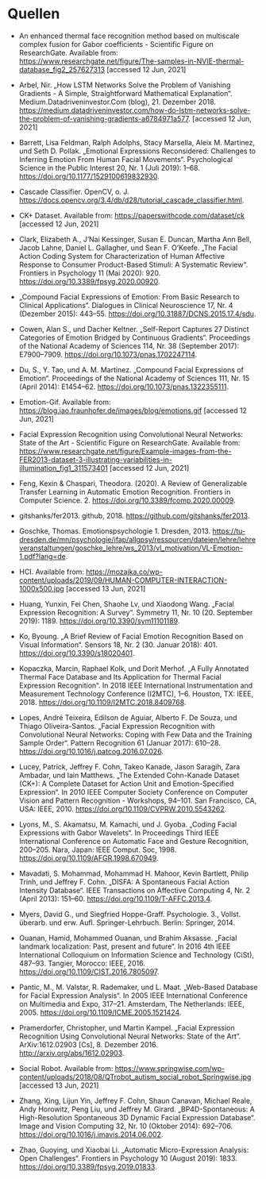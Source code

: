 # Quellen


* An enhanced thermal face recognition method based on multiscale complex fusion for Gabor coefficients - Scientific Figure on ResearchGate. Available from: https://www.researchgate.net/figure/The-samples-in-NVIE-thermal-database_fig2_257627313 [accessed 12 Jun, 2021]

* Arbel, Nir. „How LSTM Networks Solve the Problem of Vanishing Gradients - A Simple, Straightforward Mathematical Explanation“. Medium.Datadriveninvestor.Com (blog), 21. Dezember 2018. https://medium.datadriveninvestor.com/how-do-lstm-networks-solve-the-problem-of-vanishing-gradients-a6784971a577. [accessed 12 Jun, 2021]

* Barrett, Lisa Feldman, Ralph Adolphs, Stacy Marsella, Aleix M. Martinez, und Seth D. Pollak. „Emotional Expressions Reconsidered: Challenges to Inferring Emotion From Human Facial Movements“. Psychological Science in the Public Interest 20, Nr. 1 (Juli 2019): 1–68. https://doi.org/10.1177/1529100619832930.

* Cascade Classifier. OpenCV, o. J. https://docs.opencv.org/3.4/db/d28/tutorial_cascade_classifier.html.

* CK+ Dataset. Available from: https://paperswithcode.com/dataset/ck [accessed 12 Jun, 2021]

* Clark, Elizabeth A., J’Nai Kessinger, Susan E. Duncan, Martha Ann Bell, Jacob Lahne, Daniel L. Gallagher, und Sean F. O’Keefe. „The Facial Action Coding System for Characterization of Human Affective Response to Consumer Product-Based Stimuli: A Systematic Review“. Frontiers in Psychology 11 (Mai 2020): 920. https://doi.org/10.3389/fpsyg.2020.00920.

* „Compound Facial Expressions of Emotion: From Basic Research to Clinical Applications“. Dialogues in Clinical Neuroscience 17, Nr. 4 (Dezember 2015): 443–55. https://doi.org/10.31887/DCNS.2015.17.4/sdu.

* Cowen, Alan S., und Dacher Keltner. „Self-Report Captures 27 Distinct Categories of Emotion Bridged by Continuous Gradients“. Proceedings of the National Academy of Sciences 114, Nr. 38 (September 2017): E7900–7909. https://doi.org/10.1073/pnas.1702247114.

* Du, S., Y. Tao, und A. M. Martinez. „Compound Facial Expressions of Emotion“. Proceedings of the National Academy of Sciences 111, Nr. 15 (April 2014): E1454–62. https://doi.org/10.1073/pnas.1322355111.

* Emotion-Gif. Available from: https://blog.iao.fraunhofer.de/images/blog/emotions.gif [accessed 12 Jun, 2021]

* Facial Expression Recognition using Convolutional Neural Networks: State of the Art - Scientific Figure on ResearchGate. Available from: https://www.researchgate.net/figure/Example-images-from-the-FER2013-dataset-3-illustrating-variabilities-in-illumination_fig1_311573401 [accessed 12 Jun, 2021]

* Feng, Kexin & Chaspari, Theodora. (2020). A Review of Generalizable Transfer Learning in Automatic Emotion Recognition. Frontiers in Computer Science. 2. https://doi.org/10.3389/fcomp.2020.00009.

* gitshanks/fer2013. github, 2018. https://github.com/gitshanks/fer2013.

* Goschke, Thomas. Emotionspsychologie 1. Dresden, 2013. https://tu-dresden.de/mn/psychologie/ifap/allgpsy/ressourcen/dateien/lehre/lehreveranstaltungen/goschke_lehre/ws_2013/vl_motivation/VL-Emotion-1.pdf?lang=de.

* HCI. Available from: https://mozajka.co/wp-content/uploads/2019/09/HUMAN-COMPUTER-INTERACTION-1000x500.jpg [accessed 13 Jun, 2021]

* Huang, Yunxin, Fei Chen, Shaohe Lv, und Xiaodong Wang. „Facial Expression Recognition: A Survey“. Symmetry 11, Nr. 10 (20. September 2019): 1189. https://doi.org/10.3390/sym11101189.

* Ko, Byoung. „A Brief Review of Facial Emotion Recognition Based on Visual Information“. Sensors 18, Nr. 2 (30. Januar 2018): 401. https://doi.org/10.3390/s18020401.

* Kopaczka, Marcin, Raphael Kolk, und Dorit Merhof. „A Fully Annotated Thermal Face Database and Its Application for Thermal Facial Expression Recognition“. In 2018 IEEE International Instrumentation and Measurement Technology Conference (I2MTC), 1–6. Houston, TX: IEEE, 2018. https://doi.org/10.1109/I2MTC.2018.8409768.

* Lopes, André Teixeira, Edilson de Aguiar, Alberto F. De Souza, und Thiago Oliveira-Santos. „Facial Expression Recognition with Convolutional Neural Networks: Coping with Few Data and the Training Sample Order“. Pattern Recognition 61 (Januar 2017): 610–28. https://doi.org/10.1016/j.patcog.2016.07.026.

* Lucey, Patrick, Jeffrey F. Cohn, Takeo Kanade, Jason Saragih, Zara Ambadar, und Iain Matthews. „The Extended Cohn-Kanade Dataset (CK+): A Complete Dataset for Action Unit and Emotion-Specified Expression“. In 2010 IEEE Computer Society Conference on Computer Vision and Pattern Recognition - Workshops, 94–101. San Francisco, CA, USA: IEEE, 2010. https://doi.org/10.1109/CVPRW.2010.5543262.

* Lyons, M., S. Akamatsu, M. Kamachi, und J. Gyoba. „Coding Facial Expressions with Gabor Wavelets“. In Proceedings Third IEEE International Conference on Automatic Face and Gesture Recognition, 200–205. Nara, Japan: IEEE Comput. Soc, 1998. https://doi.org/10.1109/AFGR.1998.670949.

* Mavadati, S. Mohammad, Mohammad H. Mahoor, Kevin Bartlett, Philip Trinh, und Jeffrey F. Cohn. „DISFA: A Spontaneous Facial Action Intensity Database“. IEEE Transactions on Affective Computing 4, Nr. 2 (April 2013): 151–60. https://doi.org/10.1109/T-AFFC.2013.4.

* Myers, David G., und Siegfried Hoppe-Graff. Psychologie. 3., Vollst. überarb. und erw. Aufl. Springer-Lehrbuch. Berlin: Springer, 2014.

* Ouanan, Hamid, Mohammed Ouanan, und Brahim Aksasse. „Facial landmark localization: Past, present and future“. In 2016 4th IEEE International Colloquium on Information Science and Technology (CiSt), 487–93. Tangier, Morocco: IEEE, 2016. https://doi.org/10.1109/CIST.2016.7805097.

* Pantic, M., M. Valstar, R. Rademaker, und L. Maat. „Web-Based Database for Facial Expression Analysis“. In 2005 IEEE International Conference on Multimedia and Expo, 317–21. Amsterdam, The Netherlands: IEEE, 2005. https://doi.org/10.1109/ICME.2005.1521424.

* Pramerdorfer, Christopher, und Martin Kampel. „Facial Expression Recognition Using Convolutional Neural Networks: State of the Art“. ArXiv:1612.02903 [Cs], 8. Dezember 2016. http://arxiv.org/abs/1612.02903.

* Social Robot. Available from: https://www.springwise.com/wp-content/uploads/2018/08/QTrobot_autism_social_robot_Springwise.jpg [accessed 13 Jun, 2021]

* Zhang, Xing, Lijun Yin, Jeffrey F. Cohn, Shaun Canavan, Michael Reale, Andy Horowitz, Peng Liu, und Jeffrey M. Girard. „BP4D-Spontaneous: A High-Resolution Spontaneous 3D Dynamic Facial Expression Database“. Image and Vision Computing 32, Nr. 10 (Oktober 2014): 692–706. https://doi.org/10.1016/j.imavis.2014.06.002.

* Zhao, Guoying, und Xiaobai Li. „Automatic Micro-Expression Analysis: Open Challenges“. Frontiers in Psychology 10 (August 2019): 1833. https://doi.org/10.3389/fpsyg.2019.01833.

